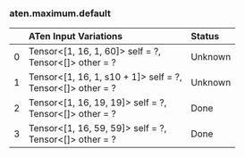 ### aten.maximum.default
|    | ATen Input Variations                                         | Status   |
|---:|:--------------------------------------------------------------|:---------|
|  0 | Tensor<[1, 16, 1, 60]> self = ?,<br>Tensor<[]> other = ?      | Unknown  |
|  1 | Tensor<[1, 16, 1, s10 + 1]> self = ?,<br>Tensor<[]> other = ? | Unknown  |
|  2 | Tensor<[1, 16, 19, 19]> self = ?,<br>Tensor<[]> other = ?     | Done     |
|  3 | Tensor<[1, 16, 59, 59]> self = ?,<br>Tensor<[]> other = ?     | Done     |

